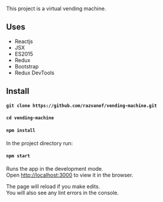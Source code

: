 
This project is a virtual vending machine.

## Uses
-   Reactjs
-   JSX
-   ES2015
-   Redux
-   Bootstrap
- Redux DevTools

## Install

#### `git clone https://github.com/razvanef/vending-machine.git`
#### `cd vending-machine`
#### `npm install`

In the project directory run:

#### `npm start`

Runs the app in the development mode.<br />
Open [http://localhost:3000](http://localhost:3000) to view it in the browser.

The page will reload if you make edits.<br />
You will also see any lint errors in the console.
